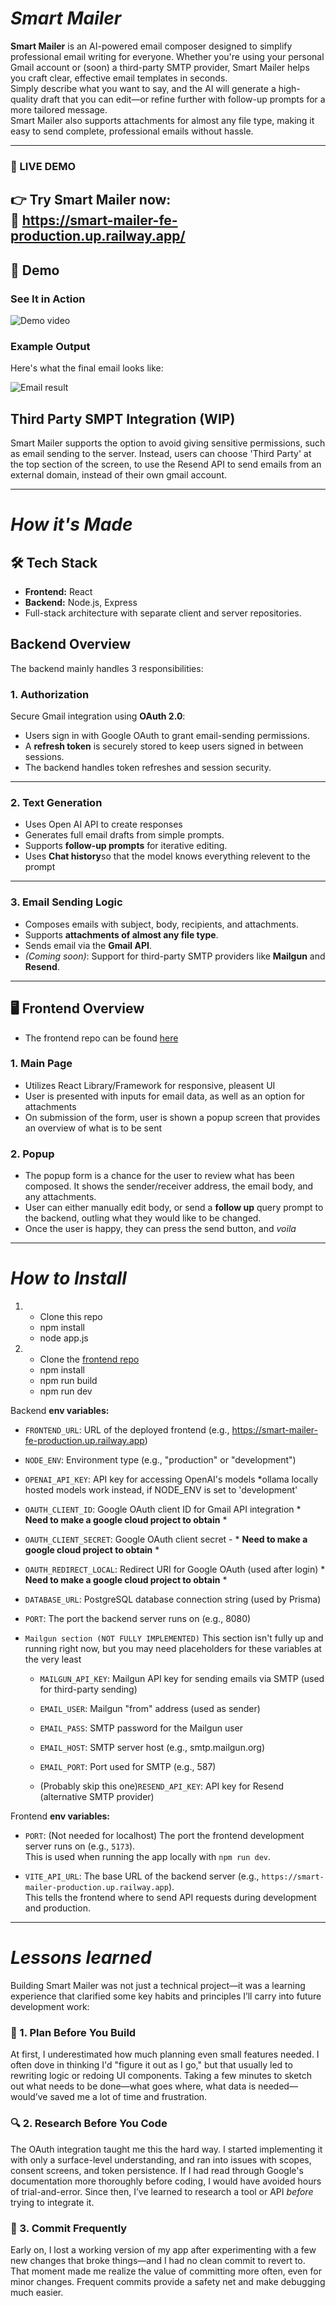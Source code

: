 # *Smart Mailer*

**Smart Mailer** is an AI-powered email composer designed to simplify professional email writing for everyone. Whether you're using your personal Gmail account or (soon) a third-party SMTP provider, Smart Mailer helps you craft clear, effective email templates in seconds.  
Simply describe what you want to say, and the AI will generate a high-quality draft that you can edit—or refine further with follow-up prompts for a more tailored message.  
Smart Mailer also supports attachments for almost any file type, making it easy to send complete, professional emails without hassle.

---
### 🚀 LIVE DEMO

👉 **Try Smart Mailer now:**  
🔗 **https://smart-mailer-fe-production.up.railway.app/**
---

## 🎥 Demo

### See It in Action

![Demo video](./public/email-sender-demo.gif)

### Example Output

Here's what the final email looks like:

![Email result](./public/email-result.png)

## Third Party SMPT Integration (WIP)

Smart Mailer supports the option to avoid giving sensitive permissions, such as email sending to the server. Instead, users can choose 'Third Party' at the top section of the screen, to use the Resend API to send emails from an external domain, instead of their own gmail account. 

---
# *How it's Made*

## 🛠️ Tech Stack

- **Frontend:** React  
- **Backend:** Node.js, Express  
- Full-stack architecture with separate client and server repositories.

## Backend Overview
The backend mainly handles 3 responsibilities:
### 1. Authorization

Secure Gmail integration using **OAuth 2.0**:

- Users sign in with Google OAuth to grant email-sending permissions.
- A **refresh token** is securely stored to keep users signed in between sessions.
- The backend handles token refreshes and session security.

---

### 2. Text Generation

- Uses Open AI API to create responses
- Generates full email drafts from simple prompts.
- Supports **follow-up prompts** for iterative editing.
- Uses **Chat history**so that the model knows everything relevent to the prompt

---

### 3. Email Sending Logic

- Composes emails with subject, body, recipients, and attachments.
- Supports **attachments of almost any file type**.
- Sends email via the **Gmail API**.  
- *(Coming soon)*: Support for third-party SMTP providers like **Mailgun** and **Resend**.

---

## 🖥️ Frontend Overview
- The frontend repo can be found [here](https://github.com/hobbbbies/smart-mailer-FE)

### 1. Main Page

- Utilizes React Library/Framework for responsive, pleasent UI
- User is presented with inputs for email data, as well as an option for attachments
- On submission of the form, user is shown a popup screen that provides an overview of what is to be sent

### 2. Popup
- The popup form is a chance for the user to review what has been composed. It shows the sender/receiver address, the email body, and any attachments.
- User can either manually edit body, or send a **follow up** query prompt to the backend, outling what they would like to be changed.
- Once the user is happy, they can press the send button, and *voila*

---
# *How to Install*
1. - Clone this repo
   - npm install
   - node app.js
2. - Clone the [frontend repo](https://github.com/hobbbbies/smart-mailer-FE)
   - npm install
   - npm run build
   - npm run dev
   
Backend **env variables:** 
- `FRONTEND_URL`: URL of the deployed frontend (e.g., https://smart-mailer-fe-production.up.railway.app)

- `NODE_ENV`: Environment type (e.g., "production" or "development")

- `OPENAI_API_KEY`: API key for accessing OpenAI's models *ollama locally hosted models work instead, if NODE_ENV is set to 'development'

- `OAUTH_CLIENT_ID`: Google OAuth client ID for Gmail API integration * **Need to make a google cloud project to obtain** *

- `OAUTH_CLIENT_SECRET`: Google OAuth client secret - * **Need to make a google cloud project to obtain** *

- `OAUTH_REDIRECT_LOCAL`: Redirect URI for Google OAuth (used after login) * **Need to make a google cloud project to obtain** *
  
- `DATABASE_URL`: PostgreSQL database connection string (used by Prisma)

- `PORT`: The port the backend server runs on (e.g., 8080)

- `Mailgun section (NOT FULLY IMPLEMENTED)`
  This section isn't fully up and running right now, but you may need placeholders for these variables at the very least
  - `MAILGUN_API_KEY`: Mailgun API key for sending emails via SMTP (used for third-party sending)
  
  - `EMAIL_USER`: Mailgun "from" address (used as sender)
  
  - `EMAIL_PASS`: SMTP password for the Mailgun user
  
  - `EMAIL_HOST`: SMTP server host (e.g., smtp.mailgun.org)
  
  - `EMAIL_PORT`: Port used for SMTP (e.g., 587)
  - (Probably skip this one)`RESEND_API_KEY`: API key for Resend (alternative SMTP provider)

Frontend **env variables:**

- `PORT`: (Not needed for localhost) The port the frontend development server runs on (e.g., `5173`).  
  This is used when running the app locally with `npm run dev`.

- `VITE_API_URL`: The base URL of the backend server (e.g., `https://smart-mailer-production.up.railway.app`).  
  This tells the frontend where to send API requests during development and production.
---

# *Lessons learned*

Building Smart Mailer was not just a technical project—it was a learning experience that clarified some key habits and principles I’ll carry into future development work:

### 🧠 1. Plan Before You Build

At first, I underestimated how much planning even small features needed. I often dove in thinking I'd "figure it out as I go," but that usually led to rewriting logic or redoing UI components. Taking a few minutes to sketch out what needs to be done—what goes where, what data is needed—would’ve saved me a lot of time and frustration.

### 🔍 2. Research Before You Code

The OAuth integration taught me this the hard way. I started implementing it with only a surface-level understanding, and ran into issues with scopes, consent screens, and token persistence. If I had read through Google's documentation more thoroughly before coding, I would have avoided hours of trial-and-error. Since then, I’ve learned to research a tool or API *before* trying to integrate it.

### 💾 3. Commit Frequently

Early on, I lost a working version of my app after experimenting with a few new changes that broke things—and I had no clean commit to revert to. That moment made me realize the value of committing more often, even for minor changes. Frequent commits provide a safety net and make debugging much easier.

